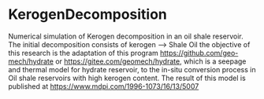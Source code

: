 # KerogenDecomposition
Numerical simulation of Kerogen decomposition in an oil shale reservoir. 
The initial decomposition consists of kerogen --> Shale Oil
the objective of this research is the adaptation of this program https://github.com/geo-mech/hydrate or https://gitee.com/geomech/hydrate, which is a seepage and thermal model for hydrate reservoir, to the in-situ conversion process in Oil shale reservoirs with high kerogen content.
The result of this model is published at https://www.mdpi.com/1996-1073/16/13/5007
